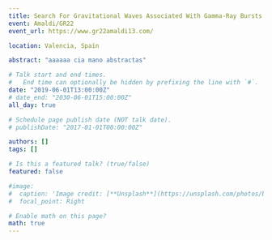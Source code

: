 ```yaml
---
title: Search For Gravitational Waves Associated With Gamma-Ray Bursts During The Second Advanced LIGO-Virgo Observing Run
event: Amaldi/GR22
event_url: https://www.gr22amaldi13.com/

location: Valencia, Spain

abstract: "aaaaaa cia mano abstractas"

# Talk start and end times.
#   End time can optionally be hidden by prefixing the line with `#`.
date: "2019-06-01T13:00:00Z"
# date_end: "2030-06-01T15:00:00Z"
all_day: true

# Schedule page publish date (NOT talk date).
# publishDate: "2017-01-01T00:00:00Z"

authors: []
tags: []

# Is this a featured talk? (true/false)
featured: false

#image:
#  caption: 'Image credit: [**Unsplash**](https://unsplash.com/photos/bzdhc5b3Bxs)'
#  focal_point: Right

# Enable math on this page?
math: true
---
```

